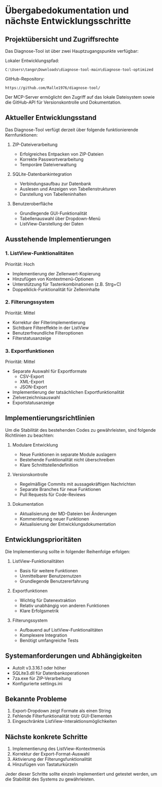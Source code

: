 # Übergabedokumentation und nächste Entwicklungsschritte

## Projektübersicht und Zugriffsrechte

Das Diagnose-Tool ist über zwei Hauptzugangspunkte verfügbar:

Lokaler Entwicklungspfad:
```
C:\Users\tango\Downloads\diagnose-tool-main\diagnose-tool-optimized
```

GitHub-Repository:
```
https://github.com/Ralle1976/diagnose-tool/
```

Der MCP-Server ermöglicht den Zugriff auf das lokale Dateisystem sowie die GitHub-API für Versionskontrolle und Dokumentation.

## Aktueller Entwicklungsstand

Das Diagnose-Tool verfügt derzeit über folgende funktionierende Kernfunktionen:

1. ZIP-Dateiverarbeitung
   - Erfolgreiches Entpacken von ZIP-Dateien
   - Korrekte Passwortverarbeitung
   - Temporäre Dateiverwaltung

2. SQLite-Datenbankintegration
   - Verbindungsaufbau zur Datenbank
   - Auslesen und Anzeigen von Tabellenstrukturen
   - Darstellung von Tabelleninhalten

3. Benutzeroberfläche
   - Grundlegende GUI-Funktionalität
   - Tabellenauswahl über Dropdown-Menü
   - ListView-Darstellung der Daten

## Ausstehende Implementierungen

### 1. ListView-Funktionalitäten
Priorität: Hoch
- Implementierung der Zellenwert-Kopierung
- Hinzufügen von Kontextmenü-Optionen
- Unterstützung für Tastenkombinationen (z.B. Strg+C)
- Doppelklick-Funktionalität für Zelleninhalte

### 2. Filterungssystem
Priorität: Mittel
- Korrektur der Filterimplementierung
- Sichtbare Filtereffekte in der ListView
- Benutzerfreundliche Filteroptionen
- Filterstatusanzeige

### 3. Exportfunktionen
Priorität: Mittel
- Separate Auswahl für Exportformate
  - CSV-Export
  - XML-Export
  - JSON-Export
- Implementierung der tatsächlichen Exportfunktionalität
- Zielverzeichnisauswahl
- Exportstatusanzeige

## Implementierungsrichtlinien

Um die Stabilität des bestehenden Codes zu gewährleisten, sind folgende Richtlinien zu beachten:

1. Modulare Entwicklung
   - Neue Funktionen in separate Module auslagern
   - Bestehende Funktionalität nicht überschreiben
   - Klare Schnittstellendefinition

2. Versionskontrolle
   - Regelmäßige Commits mit aussagekräftigen Nachrichten
   - Separate Branches für neue Funktionen
   - Pull Requests für Code-Reviews

3. Dokumentation
   - Aktualisierung der MD-Dateien bei Änderungen
   - Kommentierung neuer Funktionen
   - Aktualisierung der Entwicklungsdokumentation

## Entwicklungsprioritäten

Die Implementierung sollte in folgender Reihenfolge erfolgen:

1. ListView-Funktionalitäten
   - Basis für weitere Funktionen
   - Unmittelbarer Benutzernutzen
   - Grundlegende Benutzererfahrung

2. Exportfunktionen
   - Wichtig für Datenextraktion
   - Relativ unabhängig von anderen Funktionen
   - Klare Erfolgsmetrik

3. Filterungssystem
   - Aufbauend auf ListView-Funktionalitäten
   - Komplexere Integration
   - Benötigt umfangreiche Tests

## Systemanforderungen und Abhängigkeiten

- AutoIt v3.3.16.1 oder höher
- SQLite3.dll für Datenbankoperationen
- 7za.exe für ZIP-Verarbeitung
- Konfigurierte settings.ini

## Bekannte Probleme

1. Export-Dropdown zeigt Formate als einen String
2. Fehlende Filterfunktionalität trotz GUI-Elementen
3. Eingeschränkte ListView-Interaktionsmöglichkeiten

## Nächste konkrete Schritte

1. Implementierung des ListView-Kontextmenüs
2. Korrektur der Export-Format-Auswahl
3. Aktivierung der Filterungsfunktionalität
4. Hinzufügen von Tastaturkürzeln

Jeder dieser Schritte sollte einzeln implementiert und getestet werden, um die Stabilität des Systems zu gewährleisten.